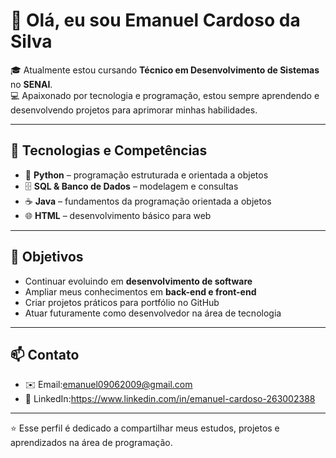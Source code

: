 # 👋 Olá, eu sou Emanuel Cardoso da Silva  

🎓 Atualmente estou cursando **Técnico em Desenvolvimento de Sistemas** no **SENAI**.  
💻 Apaixonado por tecnologia e programação, estou sempre aprendendo e desenvolvendo projetos para aprimorar minhas habilidades.  

---

## 🚀 Tecnologias e Competências  

- 🐍 **Python** – programação estruturada e orientada a objetos  
- 🗄️ **SQL & Banco de Dados** – modelagem e consultas  
- ☕ **Java** – fundamentos da programação orientada a objetos  
- 🌐 **HTML** – desenvolvimento básico para web  

---

## 🎯 Objetivos  

- Continuar evoluindo em **desenvolvimento de software**  
- Ampliar meus conhecimentos em **back-end e front-end**  
- Criar projetos práticos para portfólio no GitHub  
- Atuar futuramente como desenvolvedor na área de tecnologia  

---

## 📫 Contato  

- ✉️ Email:emanuel09062009@gmail.com
- 🔗 LinkedIn:https://www.linkedin.com/in/emanuel-cardoso-263002388

---

⭐ Esse perfil é dedicado a compartilhar meus estudos, projetos e aprendizados na área de programação.  


<!--
**Manuzera44/Manuzera44** is a ✨ _special_ ✨ repository because its `README.md` (this file) appears on your GitHub profile.

Here are some ideas to get you started:

- 🔭 I’m currently working on ...
- 🌱 I’m currently learning ...
- 👯 I’m looking to collaborate on ...
- 🤔 I’m looking for help with ...
- 💬 Ask me about ...
- 📫 How to reach me: ...
- 😄 Pronouns: ...
- ⚡ Fun fact: ...
-->
